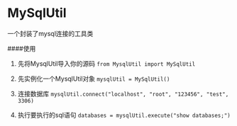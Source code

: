 # MySqlUtil
一个封装了mysql连接的工具类

####使用
1. 先将MysqlUtil导入你的源码
  `from MysqlUtil import MySqlUtil`

2. 先实例化一个MysqlUtil对象
  `mysqlUtil = MySqlUtil()`

3. 连接数据库
  `mysqlUtil.connect("localhost", "root", "123456", "test", 3306)`

4. 执行要执行的sql语句
  `databases = mysqlUtil.execute("show databases;")`
